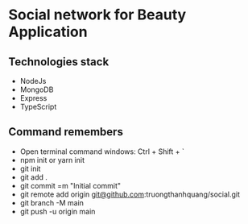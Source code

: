 # Social network for Beauty Application

## Technologies stack
- NodeJs
- MongoDB
- Express
- TypeScript

## Command  remembers
- Open terminal  command windows: Ctrl + Shift + `
- npm  init or yarn init
- git init 
- git add .
- git commit =m "Initial commit"
- git remote add origin git@github.com:truongthanhquang/social.git
- git branch -M main
- git push -u origin main
